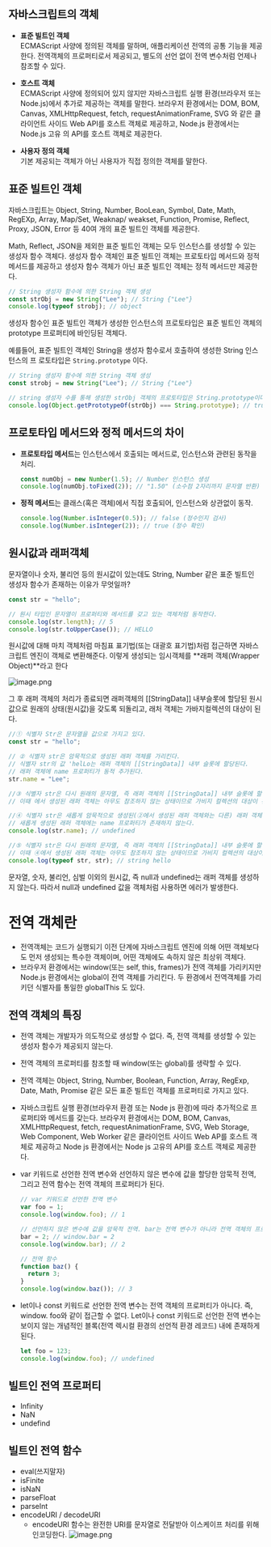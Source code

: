 ## 자바스크립트의 객체

- **표준 빌트인 객체**  
  ECMAScript 사양에 정의된 객체를 말하며, 애플리케이션 전역의 공통 기능을 제공한다. 전역객체의 프로퍼티로서 제공되고, 별도의 선언 없이 전역 변수처럼 언제나 참조할 수 있다.

- **호스트 객체**  
  ECMAScript 사양에 정의되어 있지 않지만 자바스크립트 실행 환경(브라우저 또는 Node.js)에서 추가로 제공하는 객체를 말한다.
  브라우저 환경에서는 DOM, BOM, Canvas, XMLHttpRequest, fetch, requestAnimationFrame, SVG 와 같은 클라이언트 사이드 Web API를 호스트 객체로 제공하고, Node.js 환경에서는 Node.js 고유 의 API를 호스트 객체로 제공한다.

- **사용자 정의 객체**  
  기본 제공되는 객체가 아닌 사용자가 직접 정의한 객체를 말한다.

## 표준 빌트인 객체

자바스크립트는 0bject, String, Number, BooLean, Symbol, Date, Math, RegEXp, Array, Map/Set, Weaknap/ weakset, Function, Promise, Reflect, Proxy, JSON, Error 등 40여 개의 표준 빌트인 객체를 제공한다.

Math, Reflect, JSON을 제외한 표준 빌트인 객체는 모두 인스턴스를 생성할 수 있는 생성자 함수 객체다. 생성자 함수 객체인 표준 빌트인 객체는 프로토타입 메서드와 정적 메서드를 제공하고 생성자 함수 객체가 아닌 표준 빌트인 객체는 정적 메서드만 제공한다.

```jsx
// String 생성자 함수에 의한 String 객체 생성
const strObj = new String("Lee"); // String {"Lee"}
console.log(typeof strobj); // object
```

생성자 함수인 표준 빌트인 객체가 생성한 인스턴스의 프로토타입은 표준 빌트인 객체의 prototype 프로퍼티에 바인딩된 객체다.

예를들어, 표준 빌트인 객체인 String을 생성자 함수로서 호출하여 생성한 String 인스턴스의 프 로토타입은 `String.prototype` 이다.

```jsx
// String 생성자 함수에 의한 String 객체 생성
const strobj = new String("Lee"); // String {"Lee"}

// string 생성자 수를 통해 생성한 strObj 객체의 프로토타입은 String.prototype이다.
console.log(Object.getPrototypeOf(strObj) === String.prototype); // true
```

## **프로토타입 메서드와 정적 메서드의 차이**

- **프로토타입 메서드**는 인스턴스에서 호출되는 메서드로, 인스턴스와 관련된 동작을 처리.
  ```jsx
  const numObj = new Number(1.5); // Number 인스턴스 생성
  console.log(numObj.toFixed(2)); // "1.50" (소수점 2자리까지 문자열 반환)
  ```
- **정적 메서드**는 클래스(혹은 객체)에서 직접 호출되어, 인스턴스와 상관없이 동작.
  ```jsx
  console.log(Number.isInteger(0.5)); // false (정수인지 검사)
  console.log(Number.isInteger(2)); // true (정수 확인)
  ```

## 원시값과 래퍼객체

문자열이나 숫자, 불리언 등의 원시값이 있는데도 String, Number 같은 표준 빌트인 생성자 함수가 존재하는 이유가 무엇일까?

```jsx
const str = "hello";

// 원시 타입인 문자열이 프로퍼티와 메서드를 갖고 있는 객체처럼 동작한다.
console.log(str.length); // 5
console.log(str.toUpperCase()); // HELLO
```

원시값에 대해 마치 객체처럼 마침표 표기법(또는 대괄호 표기법)처럼 접근하면 자바스크립트 엔진이 객체로 변환해준다. 이렇게 생성되는 임시객체를 **래퍼 객체(Wrapper Object)**라고 한다

![image.png](./1.png)

그 후 래퍼 객체의 처리가 종료되면 래퍼객체의 [[StringData]] 내부슬롯에 할당된 원시값으로 원래의 상태(원시값)을 갖도록 되돌리고, 래처 객체는 가바지컬렉션의 대상이 된다.

```jsx
//① 식별자 Str은 문자열을 값으로 가지고 있다.
const str = "hello";

// ② 식별자 str은 암묵적으로 생성된 래퍼 객체를 가리킨다.
// 식별자 str의 값 'helLo는 래퍼 객체의 [[StringData]] 내부 슬롯에 할당된다.
// 래퍼 객체에 name 프로퍼티가 동적 추가된다.
str.name = "Lee";

//③ 식별자 str은 다시 원래의 문자열, 즉 래퍼 객체의 [[StringData]] 내부 슬롯에 할당된 원시값을 갖는다.
// 이때 에서 생성된 래퍼 객체는 아무도 참조하지 않는 상태이므로 가비지 컬렉션의 대상이 된다.

//④ 식별자 str은 새롭게 암묵적으로 생성된(②에서 생성된 래퍼 객체와는 다른) 래퍼 객체를 가리킨다.
// 새롭게 생성된 래퍼 객체에는 name 프로퍼티가 존재하지 않는다.
console.log(str.name); // undefined

//⑤ 식별자 str은 다시 원래의 문자열, 즉 래퍼 객체의 [[StringData]] 내부 슬롯에 할당된 원시값을 갖는다.
// 이때 ④에서 생성된 래퍼 객체는 아무도 참조하지 않는 상태이므로 가비지 컬렉션의 대상이 된다.
console.log(typeof str, str); // string hello
```

문자열, 숫자, 불리언, 심벌 이외의 원시값, 즉 null과 undefined는 래퍼 객체를 생성하지 않는다. 따라서 null과 undefined 값을 객체처럼 사용하면 에러가 발생한다.

# 전역 객체란

- 전역객체는 코드가 실행되기 이전 단계에 자바스크립트 엔진에 의해 어떤 객체보다도 먼저 생성되는 특수한 객체이며, 어떤 객체에도 속하지 않은 최상위 객체다.
- 브라우저 환경에서는 window(또는 self, this, frames)가 전역 객체를 가리키지만 Node.js 환경에서는 global이 전역 객체를 가리킨다. 두 환경에서 전역객체를 가리키던 식별자를 통일한 globalThis 도 있다.

## 전역 객체의 특징

- 전역 객체는 개발자가 의도적으로 생성할 수 없다. 즉, 전역 객체를 생성할 수 있는 생성자 함수가 제공되지 않는다.
- 전역 객체의 프로퍼티를 참조할 때 window(또는 global)를 생략할 수 있다.
- 전역 객체는 0bject, String, Number, Boolean, Function, Array, RegExp, Date, Math, Promise 같은 모든 표준 빌트인 객체를 프로퍼티로 가지고 있다.
- 자바스크립트 실행 환경(브라우저 환경 또는 Node js 환경)에 따라 추가적으로 프로퍼티와 메서드를 갖는다. 브라우저 환경에서는 DOM, BOM, Canvas, XMLHttpRequest, fetch, requestAnimationFrame, SVG, Web Storage, Web Component, Web Worker 같은 클라이언트 사이드 Web AP를 호스트 객체로 제공하고 Node js 환경에서는 Node js 고유의 API를 호스트 객체로 제공한다.
- var 키워드로 선언한 전역 변수와 선언하지 않은 변수에 값을 할당한 암묵적 전역, 그리고 전역 함수는 전역 객체의 프로퍼티가 된다.

  ```jsx
  // var 키워드로 선언한 전역 변수
  var foo = 1;
  console.log(window.foo); // 1

  // 선언하지 않은 변수에 값을 암묵적 전역. bar는 전역 변수가 아니라 전역 객체의 프로퍼티다.
  bar = 2; // window.bar = 2
  console.log(window.bar); // 2

  // 전역 함수
  function baz() {
    return 3;
  }
  console.log(window.baz()); // 3
  ```

- let이나 const 키워드로 선언한 전역 변수는 전역 객체의 프로퍼티가 아니다. 즉, window. foo와 같이 접근할 수 없다. Let이나 const 키워드로 선언한 전역 변수는 보이지 않는 개념적인 블록(전역 렉시컬 환경의 선언적 환경 레코드) 내에 존재하게 된다.
  ```jsx
  let foo = 123;
  console.log(window.foo); // undefined
  ```

## 빌트인 전역 프로퍼티

- Infinity
- NaN
- undefind

## 빌트인 전역 함수

- eval(쓰지말자)
- isFinite
- isNaN
- parseFloat
- parseInt
- encodeURI / decodeURI
  - encodeURI 함수는 완전한 URI를 문자열로 전달받아 이스케이프 처리를 위해 인코딩한다.
    ![image.png](./2.png)
